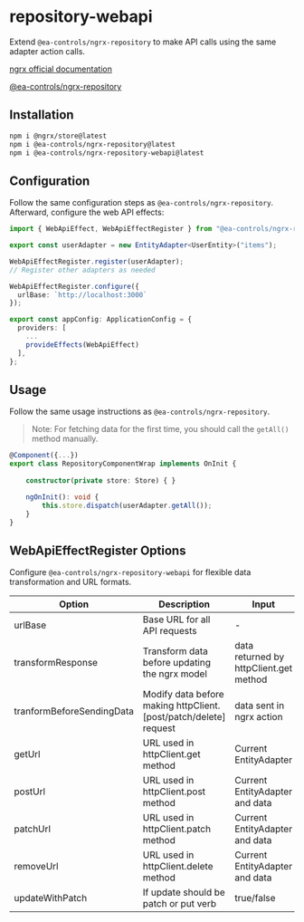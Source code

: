 # repository-webapi

Extend `@ea-controls/ngrx-repository` to make API calls using the same adapter action calls.

[ngrx official documentation](https://ngrx.io/)

[@ea-controls/ngrx-repository](https://link-to-your-package)

## Installation

```bash
npm i @ngrx/store@latest
npm i @ea-controls/ngrx-repository@latest
npm i @ea-controls/ngrx-repository-webapi@latest
```

## Configuration

Follow the same configuration steps as `@ea-controls/ngrx-repository`. Afterward, configure the web API effects:

```typescript
import { WebApiEffect, WebApiEffectRegister } from "@ea-controls/ngrx-repository-webapi";

export const userAdapter = new EntityAdapter<UserEntity>("items");

WebApiEffectRegister.register(userAdapter);
// Register other adapters as needed

WebApiEffectRegister.configure({
  urlBase: `http://localhost:3000`
});

export const appConfig: ApplicationConfig = {
  providers: [
    ...
    provideEffects(WebApiEffect)
  ],
};
```

## Usage

Follow the same usage instructions as `@ea-controls/ngrx-repository`.

>Note: For fetching data for the first time, you should call the `getAll()` method manually.

```typescript
@Component({...})
export class RepositoryComponentWrap implements OnInit {
    
    constructor(private store: Store) { }

    ngOnInit(): void {
        this.store.dispatch(userAdapter.getAll());
    }
}
```

## WebApiEffectRegister Options

Configure `@ea-controls/ngrx-repository-webapi` for flexible data transformation and URL formats.

| Option                  | Description                                          | Input                                   | Output                         |
|-------------------------|------------------------------------------------------|-----------------------------------------|--------------------------------|
| urlBase                 | Base URL for all API requests                        | -                                       | -                              |
| transformResponse       | Transform data before updating the ngrx model        | data returned by httpClient.get method   | Processed data by user         |
| tranformBeforeSendingData       | Modify data before making httpClient.[post/patch/delete] request     | data sent in ngrx action                | Processed data by user         |
| getUrl                  | URL used in httpClient.get method                    | Current EntityAdapter                   | URL string (default `${urlBase}/${adapterName}`) |
| postUrl                 | URL used in httpClient.post method                   | Current EntityAdapter and data          | URL string (default `${urlBase}/${adapterName}`) |
| patchUrl                | URL used in httpClient.patch method                  | Current EntityAdapter and data          | URL string (default `${urlBase}/${adapterName}/${id}`) |
| removeUrl               | URL used in httpClient.delete method                 | Current EntityAdapter and data          | URL string (default `${urlBase}/${adapterName}/${id}`) |
| updateWithPatch         | If update should be patch or put verb                | true/false                              | - |
